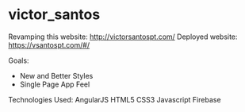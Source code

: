 # victor_santos

Revamping this website: http://victorsantospt.com/
Deployed website: https://vsantospt.com/#/

Goals:
- New and Better Styles
- Single Page App Feel

Technologies Used:
AngularJS
HTML5
CSS3 
Javascript
Firebase
